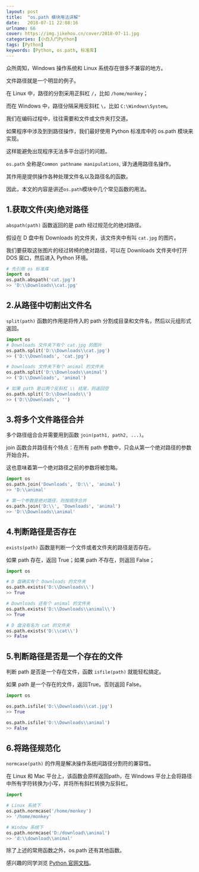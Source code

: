 ```yaml
---
layout: post
title:  "os.path 模块用法详解"
date:   2018-07-11 22:08:16
urlname: 66
cover: https://img.jikehou.cn/cover/2018-07-11.jpg
categories: [小白入门Python]
tags: [Python]
keywords: [Python, os.path, 标准库]
---
```

众所周知，Windows 操作系统和 Linux 系统存在很多不兼容的地方。

文件路径就是一个明显的例子。

在 Linux 中，路径的分割采用正斜杠 `/`，比如 `/home/monkey`；

而在 Windows 中，路径分隔采用反斜杠 `\`，比如 `C:\Windows\System`。

我们在编码过程中，往往需要和文件或文件夹打交道。

如果程序中涉及到到路径操作，我们最好使用 Python 标准库中的 os.path 模块来实现。

这样能避免出现程序无法多平台运行的问题。

`os.path` 全称是`Common pathname manipulations`, 译为通用路径名操作。

其作用是提供操作各种处理文件名以及路径名的函数。

因此，本文的内容是讲述`os.path`模块中几个常见函数的用法。
<!-- more -->
## 1.获取文件(夹)绝对路径
`abspath(path)` 函数返回的是 path 经过规范化的绝对路径。

假设在 D 盘中有 Downloads 的文件夹，该文件夹中有叫 `cat.jpg` 的图片。

我们要获取这张图片的经过转椅的绝对路径，可以在 Downloads 文件夹中打开 DOS 窗口，然后进入 Python 环境。

```python
# 先引用 os 标准库
import os
os.path.abspath('cat.jpg')
>> 'D:\\Downloads\\cat.jpg'
```

## 2.从路径中切割出文件名
`split(path)` 函数的作用是将传入的 path 分割成目录和文件名，然后以元组形式返回。
```python
import os
# Downloads 文件夹下有个 cat.jpg 的图片
os.path.split('D:\\Downloads\\cat.jpg')
>> ('D:\\Downloads', 'cat.jpg')

# Downloads 文件夹下有个 animal 的文件夹
os.path.split('D:\\Downloads\\animal')
>> ('D:\\Downloads', 'animal')

# 如果 path 是以两个反斜杠 \\ 结尾，则返回空
os.path.split('D:\\Downloads\\')
>> ('D:\\Downloads', '')
```

## 3.将多个文件路径合并
多个路径组合合并需要用到函数 `join(path1, path2, ...)`。

join 函数合并路径有个特点：在所有 path 参数中，只会从第一个绝对路径的参数开始合并。

这也意味着第一个绝对路径之前的参数将被忽略。
```python
import os
os.path.join('Downloads', 'D:\\', 'animal')
>> 'D:\\animal'

# 第一个参数是绝对路径，则按顺序合并
os.path.join('D:\\', 'Downloads', 'animal')
>> 'D:\\Downloads\\animal'
```

## 4.判断路径是否存在
`exists(path)` 函数是判断一个文件或者文件夹的路径是否存在。

如果 path 存在，返回 True；如果 path 不存在，则返回 False；
```python
import os

# D 盘确实有个 Downloads 的文件夹
os.path.exists('D:\\Downloads\\')
>> True

# Downloads 还有个 animal 的文件夹
os.path.exists('D:\\Downloads\\animal\\')
>> True

# D 盘没有名为 cat 的文件夹
os.path.exists('D:\\cat\\')
>> False
```

## 5.判断路径是否是一个存在的文件
判断 path 是否是一个存在文件，函数 `isfile(path)` 就能轻松搞定。

如果 path 是一个存在的文件，返回True。否则返回 False。
```python
import os

os.path.isfile('D:\\Downloads\\cat.jpg')
>> True

os.path.isfile('D:\\Downloads\\animal')
>> False
```

## 6.将路径规范化
`normcase(path)` 的作用是解决操作系统间路径分割符的兼容性。

在 Linux 和 Mac 平台上，该函数会原样返回path，在 Windows 平台上会将路径中所有字符转换为小写，并将所有斜杠转换为反斜杠。
```python
import 

# Linux 系统下
os.path.normcase('/home/monkey')
>> '/home/monkey'

# Window 系统下
os.path.normcase('D:/download\\animal')
>> 'd:\\download\\animal'
```

除了上述的常用函数之外，os.path 还有其他函数。

感兴趣的同学浏览 [Python 官网文档](https://docs.python.org/3/library/os.path.html)。
